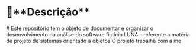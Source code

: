 <h1>📌**Descrição**</h1>
# Este repositório tem o objeto de documentar e organizar o desenvolvimento da análise do software fictício LUNA - referente a matéria de projeto de sistemas orientado a objetos
O projeto trabalha com a me



